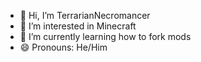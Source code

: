 - 👋 Hi, I’m TerrarianNecromancer
- 👀 I’m interested in Minecraft
- 🌱 I’m currently learning how to fork mods
- 😄 Pronouns: He/Him

<!---
TerrarianNecromancer/TerrarianNecromancer is a ✨ special ✨ repository because its `README.md` (this file) appears on your GitHub profile.
You can click the Preview link to take a look at your changes.
--->
